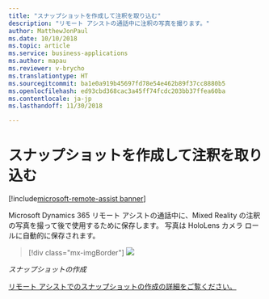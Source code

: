 ```yaml
---
title: "スナップショットを作成して注釈を取り込む"
description: "リモート アシストの通話中に注釈の写真を撮ります。"
author: MatthewJonPaul
ms.date: 10/10/2018
ms.topic: article
ms.service: business-applications
ms.author: mapau
ms.reviewer: v-brycho
ms.translationtype: HT
ms.sourcegitcommit: ba1e0a919b45697fd78e54e462b89f37cc8880b5
ms.openlocfilehash: ed93cbd368cac3a45ff74fcdc203bb37ffea60ba
ms.contentlocale: ja-jp
ms.lasthandoff: 11/30/2018

---
```


# <a name="take-a-snapshot-to-capture-annotations"></a>スナップショットを作成して注釈を取り込む

[!include[microsoft-remote-assist banner](../../includes/microsoft-remote-assist.md)]

Microsoft Dynamics 365 リモート アシストの通話中に、Mixed Reality の注釈の写真を撮って後で使用するために保存します。 写真は HoloLens カメラ ロールに自動的に保存されます。

> [!div class="mx-imgBorder"]
> ![](media/3c36ac58613973bcdc9ec5dd3a162723.jpg)

*スナップショットの作成*


[リモート アシストでのスナップショットの作成の詳細をご覧ください。](https://docs.microsoft.com/dynamics365/mixed-reality/remote-assist/user-guide)


